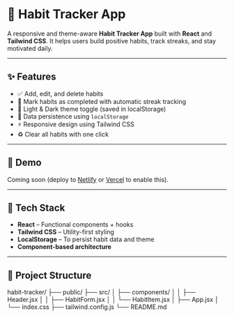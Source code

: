 # 🧠 Habit Tracker App

A responsive and theme-aware **Habit Tracker App** built with **React** and **Tailwind CSS**. It helps users build positive habits, track streaks, and stay motivated daily.

---

## ✨ Features

- ✅ Add, edit, and delete habits
- 🔁 Mark habits as completed with automatic streak tracking
- 🌙 Light & Dark theme toggle (saved in localStorage)
- 💾 Data persistence using `localStorage`
- ⚡ Responsive design using Tailwind CSS
- ♻️ Clear all habits with one click

---

## 📸 Demo

Coming soon (deploy to [Netlify](https://netlify.com/) or [Vercel](https://vercel.com/) to enable this).

---

## 🚀 Tech Stack

- **React** – Functional components + hooks
- **Tailwind CSS** – Utility-first styling
- **LocalStorage** – To persist habit data and theme
- **Component-based architecture**

---

## 📁 Project Structure
habit-tracker/
├── public/
├── src/
│ ├── components/
│ │ ├── Header.jsx
│ │ ├── HabitForm.jsx
│ │ └── HabitItem.jsx
│ ├── App.jsx
│ └── index.css
├── tailwind.config.js
└── README.md

